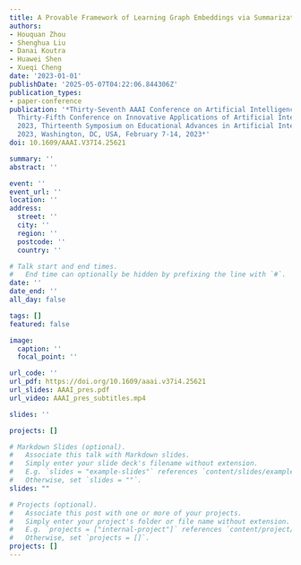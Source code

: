```yaml
---
title: A Provable Framework of Learning Graph Embeddings via Summarization
authors:
- Houquan Zhou
- Shenghua Liu
- Danai Koutra
- Huawei Shen
- Xueqi Cheng
date: '2023-01-01'
publishDate: '2025-05-07T04:22:06.844306Z'
publication_types:
- paper-conference
publication: '*Thirty-Seventh AAAI Conference on Artificial Intelligence, AAAI 2023,
  Thirty-Fifth Conference on Innovative Applications of Artificial Intelligence, IAAI
  2023, Thirteenth Symposium on Educational Advances in Artificial Intelligence, EAAI
  2023, Washington, DC, USA, February 7-14, 2023*'
doi: 10.1609/AAAI.V37I4.25621

summary: ''
abstract: ''

event: ''
event_url: ''
location: ''
address:
  street: ''
  city: ''
  region: ''
  postcode: ''
  country: ''

# Talk start and end times.
#   End time can optionally be hidden by prefixing the line with `#`.
date: ''
date_end: ''
all_day: false

tags: []
featured: false

image:
  caption: ''
  focal_point: ''

url_code: ''
url_pdf: https://doi.org/10.1609/aaai.v37i4.25621
url_slides: AAAI_pres.pdf
url_video: AAAI_pres_subtitles.mp4

slides: ''

projects: []

# Markdown Slides (optional).
#   Associate this talk with Markdown slides.
#   Simply enter your slide deck's filename without extension.
#   E.g. `slides = "example-slides"` references `content/slides/example-slides.md`.
#   Otherwise, set `slides = ""`.
slides: ""

# Projects (optional).
#   Associate this post with one or more of your projects.
#   Simply enter your project's folder or file name without extension.
#   E.g. `projects = ["internal-project"]` references `content/project/deep-learning/index.md`.
#   Otherwise, set `projects = []`.
projects: []
---
```


